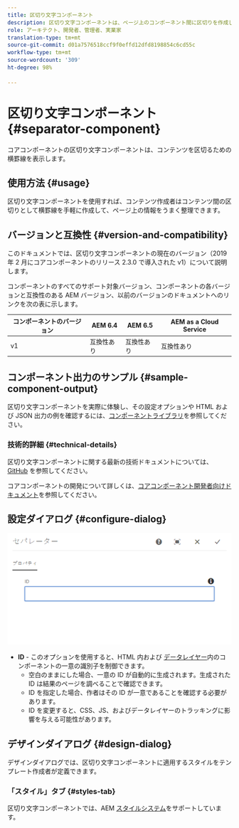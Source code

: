 ```yaml
---
title: 区切り文字コンポーネント
description: 区切り文字コンポーネントは、ページ上のコンポーネント間に区切りを作成します
role: アーキテクト、開発者、管理者、実業家
translation-type: tm+mt
source-git-commit: d01a7576518ccf9f0effd12dfd8198854c6cd55c
workflow-type: tm+mt
source-wordcount: '309'
ht-degree: 98%

---
```



# 区切り文字コンポーネント {#separator-component}

コアコンポーネントの区切り文字コンポーネントは、コンテンツを区切るための横罫線を表示します。

## 使用方法 {#usage}

区切り文字コンポーネントを使用すれば、コンテンツ作成者はコンテンツ間の区切りとして横罫線を手軽に作成して、ページ上の情報をうまく整理できます。

## バージョンと互換性 {#version-and-compatibility}

このドキュメントでは、区切り文字コンポーネントの現在のバージョン（2019 年 2 月にコアコンポーネントのリリース 2.3.0 で導入された v1）について説明します。

コンポーネントのすべてのサポート対象バージョン、コンポーネントの各バージョンと互換性のある AEM バージョン、以前のバージョンのドキュメントへのリンクを次の表に示します。

| コンポーネントのバージョン | AEM 6.4 | AEM 6.5 | AEM as a Cloud Service |
|---|---|---|---|
| v1 | 互換性あり | 互換性あり | 互換性あり |

## コンポーネント出力のサンプル {#sample-component-output}

区切り文字コンポーネントを実際に体験し、その設定オプションや HTML および JSON 出力の例を確認するには、[コンポーネントライブラリ](https://adobe.com/go/aem_cmp_library_separator_jp)を参照してください。

### 技術的詳細 {#technical-details}

区切り文字コンポーネントに関する最新の技術ドキュメントについては、[GitHub](https://adobe.com/go/aem_cmp_tech_separator_v1_jp) を参照してください。

コアコンポーネントの開発について詳しくは、[コアコンポーネント開発者向けドキュメント](/help/developing/overview.md)を参照してください。

## 設定ダイアログ {#configure-dialog}

![区切り文字コンポーネントの編集ダイアログ](/help/assets/separator-edit.png)

* **ID** - このオプションを使用すると、HTML 内および [データレイヤー](/help/developing/data-layer/overview.md)内のコンポーネントの一意の識別子を制御できます。
   * 空白のままにした場合、一意の ID が自動的に生成されます。生成された ID は結果のページを調べることで確認できます。
   * ID を指定した場合、作者はその ID が一意であることを確認する必要があります。
   * ID を変更すると、CSS、JS、およびデータレイヤーのトラッキングに影響を与える可能性があります。

## デザインダイアログ {#design-dialog}

デザインダイアログでは、区切り文字コンポーネントに適用するスタイルをテンプレート作成者が定義できます。

### 「スタイル」タブ {#styles-tab}

区切り文字コンポーネントでは、AEM [スタイルシステム](/help/get-started/authoring.md#component-styling)をサポートしています。

